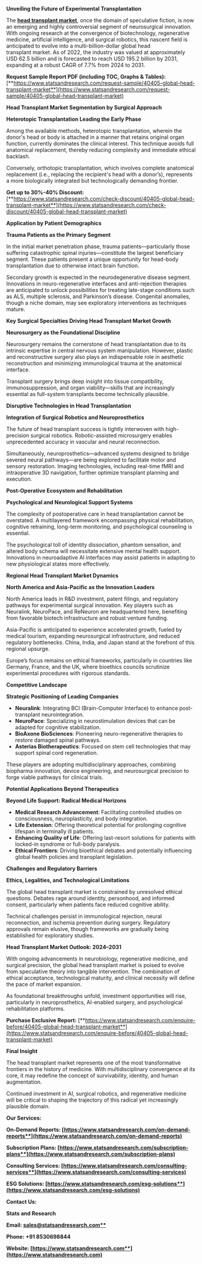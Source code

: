 ﻿**Unveiling the Future of Experimental Transplantation**

The [**head transplant market**](https://www.statsandresearch.com/report/40405-global-head-transplant-market), once the domain of speculative fiction, is now an emerging and highly controversial segment of neurosurgical innovation. With ongoing research at the convergence of biotechnology, regenerative medicine, artificial intelligence, and surgical robotics, this nascent field is anticipated to evolve into a multi-billion-dollar global head transplant market. As of 2022, the industry was valued at approximately USD 62.5 billion and is forecasted to reach USD 195.2 billion by 2031, expanding at a robust CAGR of 7.7% from 2024 to 2031.

**Request Sample Report PDF (including TOC, Graphs & Tables):** [**https://www.statsandresearch.com/request-sample/40405-global-head-transplant-market**](https://www.statsandresearch.com/request-sample/40405-global-head-transplant-market)

**Head Transplant Market Segmentation by Surgical Approach**

**Heterotopic Transplantation Leading the Early Phase**

Among the available methods, heterotopic transplantation, wherein the donor's head or body is attached in a manner that retains original organ function, currently dominates the clinical interest. This technique avoids full anatomical replacement, thereby reducing complexity and immediate ethical backlash.

Conversely, orthotopic transplantation, which involves complete anatomical replacement (i.e., replacing the recipient's head with a donor’s), represents a more biologically integrated but technologically demanding frontier.

**Get up to 30%-40% Discount:** [**https://www.statsandresearch.com/check-discount/40405-global-head-transplant-market**](https://www.statsandresearch.com/check-discount/40405-global-head-transplant-market)

**Application by Patient Demographics**

**Trauma Patients as the Primary Segment**

In the initial market penetration phase, trauma patients—particularly those suffering catastrophic spinal injuries—constitute the largest beneficiary segment. These patients present a unique opportunity for head-body transplantation due to otherwise intact brain function.

Secondary growth is expected in the neurodegenerative disease segment. Innovations in neuro-regenerative interfaces and anti-rejection therapies are anticipated to unlock possibilities for treating late-stage conditions such as ALS, multiple sclerosis, and Parkinson’s disease. Congenital anomalies, though a niche domain, may see exploratory interventions as techniques mature.

**Key Surgical Specialties Driving Head Transplant Market Growth**

**Neurosurgery as the Foundational Discipline**

Neurosurgery remains the cornerstone of head transplantation due to its intrinsic expertise in central nervous system manipulation. However, plastic and reconstructive surgery also plays an indispensable role in aesthetic reconstruction and minimizing immunological trauma at the anatomical interface.

Transplant surgery brings deep insight into tissue compatibility, immunosuppression, and organ viability—skills that are increasingly essential as full-system transplants become technically plausible.

**Disruptive Technologies in Head Transplantation**

**Integration of Surgical Robotics and Neuroprosthetics**

The future of head transplant success is tightly interwoven with high-precision surgical robotics. Robotic-assisted microsurgery enables unprecedented accuracy in vascular and neural reconnection.

Simultaneously, neuroprosthetics—advanced systems designed to bridge severed neural pathways—are being explored to facilitate motor and sensory restoration. Imaging technologies, including real-time fMRI and intraoperative 3D navigation, further optimize transplant planning and execution.

**Post-Operative Ecosystem and Rehabilitation**

**Psychological and Neurological Support Systems**

The complexity of postoperative care in head transplantation cannot be overstated. A multilayered framework encompassing physical rehabilitation, cognitive retraining, long-term monitoring, and psychological counseling is essential.

The psychological toll of identity dissociation, phantom sensation, and altered body schema will necessitate extensive mental health support. Innovations in neuroadaptive AI interfaces may assist patients in adapting to new physiological states more effectively.

**Regional Head Transplant Market Dynamics**

**North America and Asia-Pacific as the Innovation Leaders**

North America leads in R&D investment, patent filings, and regulatory pathways for experimental surgical innovation. Key players such as Neuralink, NeuroPace, and ReNeuron are headquartered here, benefiting from favorable biotech infrastructure and robust venture funding.

Asia-Pacific is anticipated to experience accelerated growth, fueled by medical tourism, expanding neurosurgical infrastructure, and reduced regulatory bottlenecks. China, India, and Japan stand at the forefront of this regional upsurge.

Europe’s focus remains on ethical frameworks, particularly in countries like Germany, France, and the UK, where bioethics councils scrutinize experimental procedures with rigorous standards.

**Competitive Landscape**

**Strategic Positioning of Leading Companies**

- **Neuralink**: Integrating BCI (Brain-Computer Interface) to enhance post-transplant neurointegration.
- **NeuroPace**: Specializing in neurostimulation devices that can be adapted for cognitive stabilization.
- **BioAxone BioSciences**: Pioneering neuro-regenerative therapies to restore damaged spinal pathways.
- **Asterias Biotherapeutics**: Focused on stem cell technologies that may support spinal cord regeneration.

These players are adopting multidisciplinary approaches, combining biopharma innovation, device engineering, and neurosurgical precision to forge viable pathways for clinical trials.

**Potential Applications Beyond Therapeutics**

**Beyond Life Support: Radical Medical Horizons**

- **Medical Research Advancement**: Facilitating controlled studies on consciousness, neuroplasticity, and body integration.
- **Life Extension**: Offering theoretical potential for prolonging cognitive lifespan in terminally ill patients.
- **Enhancing Quality of Life**: Offering last-resort solutions for patients with locked-in syndrome or full-body paralysis.
- **Ethical Frontiers**: Driving bioethical debates and potentially influencing global health policies and transplant legislation.

**Challenges and Regulatory Barriers**

**Ethics, Legalities, and Technological Limitations**

The global head transplant market is constrained by unresolved ethical questions. Debates rage around identity, personhood, and informed consent, particularly when patients face reduced cognitive ability.

Technical challenges persist in immunological rejection, neural reconnection, and ischemia prevention during surgery. Regulatory approvals remain elusive, though frameworks are gradually being established for exploratory studies.

**Head Transplant Market Outlook: 2024–2031**

With ongoing advancements in neurobiology, regenerative medicine, and surgical precision, the global head transplant market is poised to evolve from speculative theory into tangible intervention. The combination of ethical acceptance, technological maturity, and clinical necessity will define the pace of market expansion.

As foundational breakthroughs unfold, investment opportunities will rise, particularly in neuroprosthetics, AI-enabled surgery, and psychological rehabilitation platforms.

**Purchase Exclusive Report:** [**https://www.statsandresearch.com/enquire-before/40405-global-head-transplant-market**](https://www.statsandresearch.com/enquire-before/40405-global-head-transplant-market)

**Final Insight**

The head transplant market represents one of the most transformative frontiers in the history of medicine. With multidisciplinary convergence at its core, it may redefine the concept of survivability, identity, and human augmentation.

Continued investment in AI, surgical robotics, and regenerative medicine will be critical to shaping the trajectory of this radical yet increasingly plausible domain.

**Our Services:**

**On-Demand Reports: [https://www.statsandresearch.com/on-demand-reports**](https://www.statsandresearch.com/on-demand-reports)**

**Subscription Plans: [https://www.statsandresearch.com/subscription-plans**](https://www.statsandresearch.com/subscription-plans)**

**Consulting Services: [https://www.statsandresearch.com/consulting-services**](https://www.statsandresearch.com/consulting-services)**

**ESG Solutions: [https://www.statsandresearch.com/esg-solutions**](https://www.statsandresearch.com/esg-solutions)**

**Contact Us:**

**Stats and Research**

**Email: [sales@statsandresearch.com**](mailto:sales@statsandresearch.com)**

**Phone: +91 8530698844**

**Website: [https://www.statsandresearch.com**](https://www.statsandresearch.com)**
